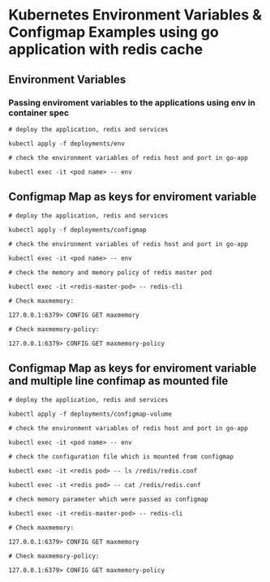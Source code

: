 # Kubernetes Environment Variables & Configmap Examples using go application with redis cache

## Environment Variables

### Passing enviroment variables to the applications using env in container spec

```
# deploy the application, redis and services

kubectl apply -f deployments/env

# check the environment variables of redis host and port in go-app

kubectl exec -it <pod name> -- env

```

## Configmap Map as keys for enviroment variable

```
# deploy the application, redis and services

kubectl apply -f deployments/configmap

# check the environment variables of redis host and port in go-app

kubectl exec -it <pod name> -- env

# check the memory and memory policy of redis master pod

kubectl exec -it <redis-master-pod> -- redis-cli

# Check maxmemory:

127.0.0.1:6379> CONFIG GET maxmemory

# Check maxmemory-policy:

127.0.0.1:6379> CONFIG GET maxmemory-policy

```

## Configmap Map as keys for enviroment variable and multiple line confimap as mounted file

```
# deploy the application, redis and services

kubectl apply -f deployments/configmap-volume

# check the environment variables of redis host and port in go-app

kubectl exec -it <pod name> -- env

# check the configuration file which is mounted from configmap

kubectl exec -it <redis pod> -- ls /redis/redis.conf

kubectl exec -it <redis pod> -- cat /redis/redis.conf

# check memory parameter which were passed as configmap 

kubectl exec -it <redis-master-pod> -- redis-cli

# Check maxmemory:

127.0.0.1:6379> CONFIG GET maxmemory

# Check maxmemory-policy:

127.0.0.1:6379> CONFIG GET maxmemory-policy
```